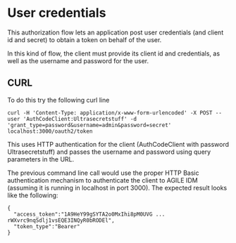 
# User credentials

This authorization flow lets an application post user credentials (and client id and secret) to obtain a token on behalf of the user.

In this kind of flow, the client must provide its client id and credentials, as well as the username and password for the user.

## CURL

To do this try the following curl line

```
curl -H 'Content-Type: application/x-www-form-urlencoded' -X POST --user 'AuthCodeClient:Ultrasecretstuff' -d 'grant_type=password&username=admin&password=secret' localhost:3000/oauth2/token
```
This uses HTTP authentication for the client (AuthCodeClient with password Ultrasecretstuff) and passes the username and password using query parameters in the URL.


The previous command line call would use the proper HTTP Basic authentication mechanism to authenticate the client to AGILE IDM (assuming it is running in localhost in port 3000). The expected result looks like the following:

```
{
  "access_token":"1A9HeY99gSYTA2o0MxIhi8pM0UVG ... rWXvrc9nqSdlj1vsEQE3INQyR0bRODEl",
  "token_type":"Bearer"
}
```
